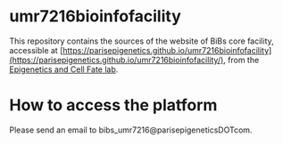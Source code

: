# umr7216bioinfofacility
This repository contains the sources of the website of BiBs core facility, accessible at [https://parisepigenetics.github.io/umr7216bioinfofacility](https://parisepigenetics.github.io/umr7216bioinfofacility/), from the [Epigenetics and Cell Fate lab](http://parisepigenetics.com/fr/). 


# How to access the platform
Please send an email to bibs_umr7216@parisepigeneticsDOTcom. 
